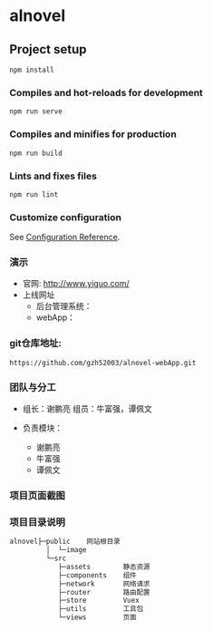 # alnovel

## Project setup
```
npm install
```

### Compiles and hot-reloads for development
```
npm run serve
```

### Compiles and minifies for production
```
npm run build
```

### Lints and fixes files
```
npm run lint
```

### Customize configuration
See [Configuration Reference](https://cli.vuejs.org/config/).

### 演示
+ 官网: http://www.yiguo.com/
+ 上线网址
    - 后台管理系统：
    - webApp：

### git仓库地址:
  `https://github.com/gzh52003/alnovel-webApp.git`

### 团队与分工
+ 组长：谢鹏亮 组员：牛富强，谭佩文

+ 负责模块：
  * 谢鹏亮
  * 牛富强
  * 谭佩文

### 项目页面截图

### 项目目录说明 
```js
alnovel├─public    网站根目录
         │  └─image    
         └─src
            ├─assets        静态资源
            ├─components    组件
            ├─network       网络请求
            ├─router        路由配置
            ├─store         Vuex
            ├─utils         工具包
            └─views         页面
```